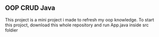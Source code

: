 ## OOP CRUD Java

This project is a mini project i made to refresh my oop knowledge.
To start this projoct, download this whole repository and run App.java inside src foldier
